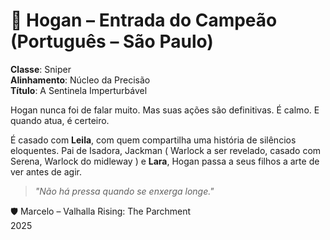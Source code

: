 # 📜 Hogan – Entrada do Campeão (Português – São Paulo)

**Classe**: Sniper  
**Alinhamento**: Núcleo da Precisão  
**Título**: A Sentinela Imperturbável

Hogan nunca foi de falar muito. Mas suas ações são definitivas. É calmo. E quando atua, é certeiro.

É casado com **Leila**, com quem compartilha uma história de silêncios eloquentes. Pai de Isadora, Jackman ( Warlock a ser revelado, casado com Serena, Warlock do midleway ) e **Lara**, Hogan passa a seus filhos a arte de ver antes de agir.

> *"Não há pressa quando se enxerga longe."*

🛡️ Marcelo – Valhalla Rising: The Parchment  
2025
